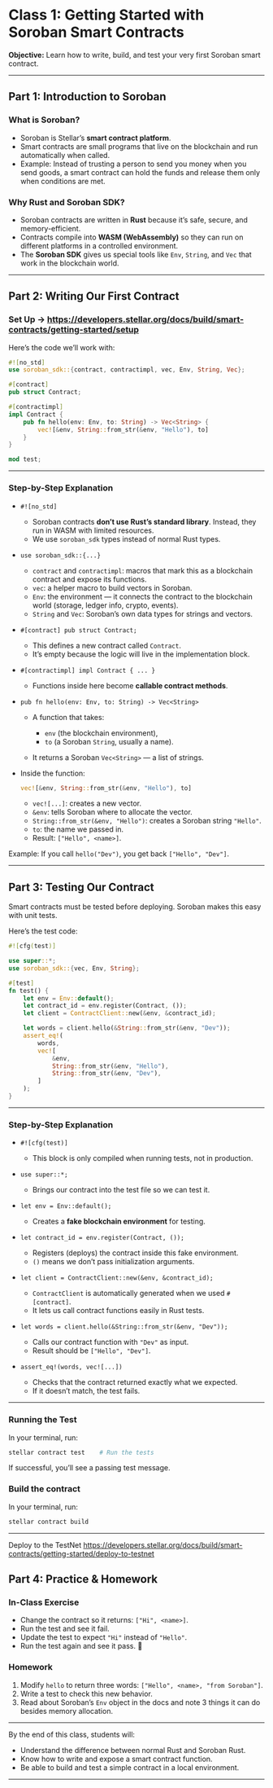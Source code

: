 
# Class 1: Getting Started with Soroban Smart Contracts

**Objective:** Learn how to write, build, and test your very first Soroban smart contract.

---

## Part 1: Introduction to Soroban

### What is Soroban?

* Soroban is Stellar’s **smart contract platform**.
* Smart contracts are small programs that live on the blockchain and run automatically when called.
* Example: Instead of trusting a person to send you money when you send goods, a smart contract can hold the funds and release them only when conditions are met.

### Why Rust and Soroban SDK?

* Soroban contracts are written in **Rust** because it’s safe, secure, and memory-efficient.
* Contracts compile into **WASM (WebAssembly)** so they can run on different platforms in a controlled environment.
* The **Soroban SDK** gives us special tools like `Env`, `String`, and `Vec` that work in the blockchain world.

---

## Part 2: Writing Our First Contract

### Set Up -> https://developers.stellar.org/docs/build/smart-contracts/getting-started/setup

Here’s the code we’ll work with:

```rust
#![no_std]
use soroban_sdk::{contract, contractimpl, vec, Env, String, Vec};

#[contract]
pub struct Contract;

#[contractimpl]
impl Contract {
    pub fn hello(env: Env, to: String) -> Vec<String> {
        vec![&env, String::from_str(&env, "Hello"), to]
    }
}

mod test;
```

---

### Step-by-Step Explanation

* `#![no_std]`

  * Soroban contracts **don’t use Rust’s standard library**. Instead, they run in WASM with limited resources.
  * We use `soroban_sdk` types instead of normal Rust types.

* `use soroban_sdk::{...}`

  * `contract` and `contractimpl`: macros that mark this as a blockchain contract and expose its functions.
  * `vec`: a helper macro to build vectors in Soroban.
  * `Env`: the environment — it connects the contract to the blockchain world (storage, ledger info, crypto, events).
  * `String` and `Vec`: Soroban’s own data types for strings and vectors.

* `#[contract] pub struct Contract;`

  * This defines a new contract called `Contract`.
  * It’s empty because the logic will live in the implementation block.

* `#[contractimpl] impl Contract { ... }`

  * Functions inside here become **callable contract methods**.

* `pub fn hello(env: Env, to: String) -> Vec<String>`

  * A function that takes:

    * `env` (the blockchain environment),
    * `to` (a Soroban `String`, usually a name).
  * It returns a Soroban `Vec<String>` — a list of strings.

* Inside the function:

  ```rust
  vec![&env, String::from_str(&env, "Hello"), to]
  ```

  * `vec![...]`: creates a new vector.
  * `&env`: tells Soroban where to allocate the vector.
  * `String::from_str(&env, "Hello")`: creates a Soroban string `"Hello"`.
  * `to`: the name we passed in.
  * Result: `["Hello", <name>]`.

Example: If you call `hello("Dev")`, you get back `["Hello", "Dev"]`.

---

## Part 3: Testing Our Contract

Smart contracts must be tested before deploying. Soroban makes this easy with unit tests.

Here’s the test code:

```rust
#![cfg(test)]

use super::*;
use soroban_sdk::{vec, Env, String};

#[test]
fn test() {
    let env = Env::default();
    let contract_id = env.register(Contract, ());
    let client = ContractClient::new(&env, &contract_id);

    let words = client.hello(&String::from_str(&env, "Dev"));
    assert_eq!(
        words,
        vec![
            &env,
            String::from_str(&env, "Hello"),
            String::from_str(&env, "Dev"),
        ]
    );
}
```

---

### Step-by-Step Explanation

* `#![cfg(test)]`

  * This block is only compiled when running tests, not in production.

* `use super::*;`

  * Brings our contract into the test file so we can test it.

* `let env = Env::default();`

  * Creates a **fake blockchain environment** for testing.

* `let contract_id = env.register(Contract, ());`

  * Registers (deploys) the contract inside this fake environment.
  * `()` means we don’t pass initialization arguments.

* `let client = ContractClient::new(&env, &contract_id);`

  * `ContractClient` is automatically generated when we used `#[contract]`.
  * It lets us call contract functions easily in Rust tests.

* `let words = client.hello(&String::from_str(&env, "Dev"));`

  * Calls our contract function with `"Dev"` as input.
  * Result should be `["Hello", "Dev"]`.

* `assert_eq!(words, vec![...])`

  * Checks that the contract returned exactly what we expected.
  * If it doesn’t match, the test fails.

---

### Running the Test

In your terminal, run:

```bash
stellar contract test    # Run the tests
```

If successful, you’ll see a passing test message.

### Build the contract

In your terminal, run:

```bash
stellar contract build
```

---

Deploy to the TestNet https://developers.stellar.org/docs/build/smart-contracts/getting-started/deploy-to-testnet

## Part 4: Practice & Homework

### In-Class Exercise

* Change the contract so it returns: `["Hi", <name>]`.
* Run the test and see it fail.
* Update the test to expect `"Hi"` instead of `"Hello"`.
* Run the test again and see it pass. 🎉

### Homework

1. Modify `hello` to return three words: `["Hello", <name>, "from Soroban"]`.
2. Write a test to check this new behavior.
3. Read about Soroban’s `Env` object in the docs and note 3 things it can do besides memory allocation.

---

By the end of this class, students will:

* Understand the difference between normal Rust and Soroban Rust.
* Know how to write and expose a smart contract function.
* Be able to build and test a simple contract in a local environment.

---

